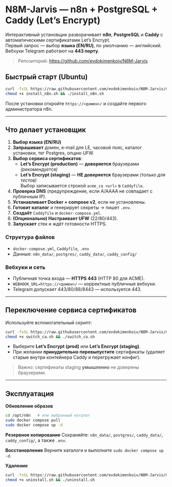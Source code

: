 # N8M-Jarvis — n8n + PostgreSQL + Caddy (Let’s Encrypt)

Интерактивный установщик разворачивает **n8n**, **PostgreSQL** и **Caddy** с автоматическими сертификатами Let’s Encrypt.  
Первый запрос — выбор **языка (EN/RU)**, по умолчанию — английский. Вебхуки Telegram работают на **443 порту**.

> Репозиторий: https://github.com/evdokimenkoiv/N8M-Jarvis

## Быстрый старт (Ubuntu)
```bash
curl -fsSL https://raw.githubusercontent.com/evdokimenkoiv/N8M-Jarvis/main/install_n8n.sh -o install_n8n.sh
chmod +x install_n8n.sh && ./install_n8n.sh
```

После установки откройте `https://<домен>/` и создайте первого администратора n8n.

---

## Что делает установщик

1. **Выбор языка (EN/RU)**  
2. **Запрашивает** домен, e-mail для LE, часовой пояс, каталог установки, тег Postgres, опцию UFW.  
3. **Выбор сервиса сертификатов**:  
   - **Let’s Encrypt (production)** — **доверяется** браузерами *(рекомендуется)*  
   - **Let’s Encrypt (staging)** — **НЕ доверяется** браузерами *(только для тестов)*  
   Выбор записывается строкой `acme_ca <url>` в `Caddyfile`.
4. **Проверка DNS** (предупреждение, если A/AAAA не совпадает с публичным IP).  
5. **Устанавливает Docker + compose v2**, если не установлены.  
6. **Готовит каталог** и генерирует секреты → пишет `.env`.  
7. **Создаёт** `Caddyfile` и `docker-compose.yml`.  
8. **(Опционально) Настраивает UFW** (22/80/443).  
9. **Запускает** стек и ждёт готовности HTTPS.

### Структура файлов
- `docker-compose.yml`, `Caddyfile`, `.env`  
- Данные: `n8n_data/`, `postgres/`, `caddy_data/`, `caddy_config/`

### Вебхуки и сеть
- Публичная точка входа — **HTTPS 443** (HTTP 80 для ACME).  
- `WEBHOOK_URL=https://<домен>/` — корректные публичные вебхуки.  
- Telegram допускает 443/80/88/8443 — используется 443.

---

## Переключение сервиса сертификатов

Используйте вспомогательный скрипт:

```bash
curl -fsSL https://raw.githubusercontent.com/evdokimenkoiv/N8M-Jarvis/main/switch_ca.sh -o switch_ca.sh
chmod +x switch_ca.sh && ./switch_ca.sh
```
- Выберите **Let’s Encrypt (prod)** или **Let’s Encrypt (staging)**.  
- При желании **принудительно перевыпустите** сертификаты (удаляет старые внутри контейнера Caddy и перегружает конфиг).

> Важно: сертификаты staging **умышленно** не доверены браузерами.

---

## Эксплуатация

**Обновление образов**
```bash
cd /opt/n8n   # или выбранный каталог
sudo docker compose pull
sudo docker compose up -d
```

**Резервное копирование**
Сохраняйте: `n8n_data/`, `postgres/`, `caddy_data/`, `caddy_config/`, а также `.env`.

**Восстановление**
Верните каталоги и выполните `sudo docker compose up -d`.

**Удаление**
```bash
curl -fsSL https://raw.githubusercontent.com/evdokimenkoiv/N8M-Jarvis/main/uninstall.sh -o uninstall.sh
chmod +x uninstall.sh && ./uninstall.sh
```
